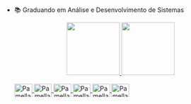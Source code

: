 

- 📚 Graduando em Análise e Desenvolvimento de Sistemas

  <div align = "center">
  <a href="https://github.com/pamellabarbosa">
  <img height = "120em" src = "https://github-readme-stats.vercel.app/api?username=pamellabarbosa&show_icons=true&theme=dark&include_all_commits=true&count_private=true" />
  <img height = "120em" src = "https://github-readme-stats.vercel.app/api/top-langs/?username=pamellabarbosa&layout=compact&langs_count=7&theme=dark" />
  </div>
  
  <div style = "display: inline_block"> <br>
 
  <img align = "center" alt = "Pamella-HTML" height = "30" width = "40" src = "https://cdn.jsdelivr.net/gh/devicons/devicon/icons/html5/html5-original.svg">
  <img align = "center" alt = "Pamella-CSS" height = "30" width = "40" src = "https://cdn.jsdelivr.net/gh/devicons/devicon/icons/css3/css3-original.svg">
  <img align = "center" alt = "Pamella-JS" height = "30" width = "40" src = "https://cdn.jsdelivr.net/gh/devicons/devicon/icons/javascript/javascript-original.svg">
  <img align = "center" alt = "Pamella-Python" height = "30" width = "40" src = "https://cdn.jsdelivr.net/gh/devicons/devicon/icons/python/python-original.svg">
  <img align = "center" alt = "Pamella-Csharp" height = "30" width = "40" src = "https://cdn.jsdelivr.net/gh/devicons/devicon/icons/csharp/csharp-original.svg">
  <img align = "center" alt = "Pamella-Java" height = "30" width = "40" src = "https://cdn.jsdelivr.net/gh/devicons/devicon/icons/java/java-original-wordmark.svg">
  
##

  </div>
